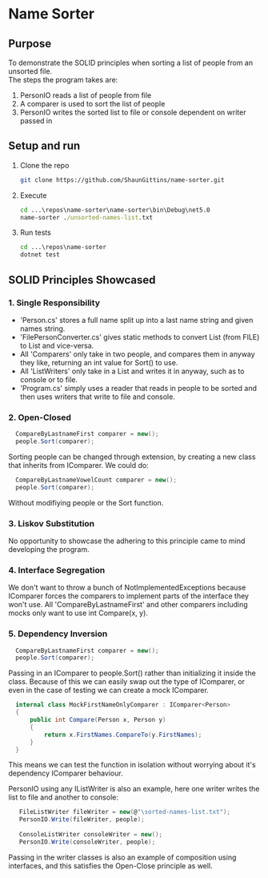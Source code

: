 # Name Sorter

## Purpose
To demonstrate the SOLID principles when sorting a list of people from an unsorted file.<br/>
The steps the program takes are:
1. PersonIO reads a list of people from file
2. A comparer is used to sort the list of people
3. PersonIO writes the sorted list to file or console dependent on writer passed in

## Setup and run

1. Clone the repo
   ```sh
   git clone https://github.com/ShaunGittins/name-sorter.git
   ```
2. Execute
   ```cmd
   cd ...\repos\name-sorter\name-sorter\bin\Debug\net5.0
   name-sorter ./unsorted-names-list.txt
   ```
3. Run tests
   ```cmd
   cd ...\repos\name-sorter
   dotnet test
   ```
   
## SOLID Principles Showcased

### 1. Single Responsibility
   * 'Person.cs' stores a full name split up into a last name string and given names string.
   * 'FilePersonConverter.cs' gives static methods to convert List<string> (from FILE) to List<Person> and vice-versa.
   * All 'Comparers' only take in two people, and compares them in anyway they like, returning an int value for Sort() to use.
   * All 'ListWriters' only take in a List<string> and writes it in anyway, such as to console or to file.
   * 'Program.cs' simply uses a reader that reads in people to be sorted and then uses writers that write to file and console.

### 2. Open-Closed
```C#
  CompareByLastnameFirst comparer = new();
  people.Sort(comparer);
```
Sorting people can be changed through extension, by creating a new class that inherits from IComparer.
We could do:
```C#
  CompareByLastnameVowelCount comparer = new();
  people.Sort(comparer);
```
Without modifiying people or the Sort function.

### 3. Liskov Substitution
No opportunity to showcase the adhering to this principle came to mind developing the program.

### 4. Interface Segregation <br />
We don't want to throw a bunch of NotImplementedExceptions because IComparer forces the comparers to implement parts of the interface they won't use.
All 'CompareByLastnameFirst' and other comparers including mocks only want to use int Compare(x, y).
   
### 5. Dependency Inversion
```C#
  CompareByLastnameFirst comparer = new();
  people.Sort(comparer);
```
Passing in an IComparer to people.Sort() rather than initializing it inside the class.
Because of this we can easily swap out the type of IComparer, or even in the case of testing we can create a mock IComparer.
```C#
  internal class MockFirstNameOnlyComparer : IComparer<Person>
  {
      public int Compare(Person x, Person y)
      {
          return x.FirstNames.CompareTo(y.FirstNames);
      }
  }
```
This means we can test the function in isolation without worrying about it's dependency IComparer behaviour. <br/>

PersonIO using any IListWriter is also an example, here one writer writes the list to file and another to console:
```C#
   FileListWriter fileWriter = new(@"\sorted-names-list.txt");
   PersonIO.Write(fileWriter, people);
   
   ConsoleListWriter consoleWriter = new();
   PersonIO.Write(consoleWriter, people);
```
Passing in the writer classes is also an example of composition using interfaces, and this satisfies the Open-Close principle as well.
